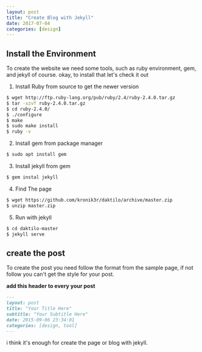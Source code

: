 ```yaml
---
layout: post
title: "Create Blog with Jekyll"
date: 2017-07-04
categories: [design]
---
```

## Install the Environment

To create the website we need some tools, such as ruby environment, gem, and jekyll of course. okay, to install that let's check it out

1. Install Ruby from source to get the newer version
```bash
$ wget http://ftp.ruby-lang.org/pub/ruby/2.4/ruby-2.4.0.tar.gz
$ tar -xzvf ruby-2.4.0.tar.gz
$ cd ruby-2.4.0/
$ ./configure
$ make
$ sudo make install
$ ruby -v
```

2. Install gem from package manager
```bash
$ sudo apt install gem
```
3. Install jekyll from gem
```bash
$ gem instal jekyll
```
4. Find The page
```bash
$ wget https://github.com/kronik3r/daktilo/archive/master.zip
$ unzip master.zip
```
5. Run with jekyll
```bash
$ cd daktilo-master
$ jekyll serve
```

## create the post

To create the post you need follow the format from the sample page, if not follow you can't get the style for your post.

**add this header to every your post**
```markdown
---
layout: post
title: "Your Title Here"
subtitle: "Your Subtitle Here"
date: 2015-09-06 23:34:01
categories: [design, tool]
---
```

i think it's enough for create the page or blog with jekyll. 



